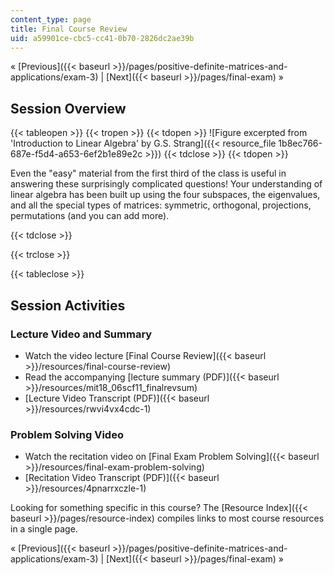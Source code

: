 ```yaml
---
content_type: page
title: Final Course Review
uid: a59901ce-cbc5-cc41-0b70-2826dc2ae39b
---
```


« [Previous]({{< baseurl >}}/pages/positive-definite-matrices-and-applications/exam-3) | [Next]({{< baseurl >}}/pages/final-exam) »

Session Overview
----------------

{{< tableopen >}}
{{< tropen >}}
{{< tdopen >}}
![Figure excerpted from 'Introduction to Linear Algebra' by G.S. Strang]({{< resource_file 1b8ec766-687e-f5d4-a653-6ef2b1e89e2c >}})
{{< tdclose >}}
{{< tdopen >}}


Even the "easy" material from the first third of the class is useful in answering these surprisingly complicated questions! Your understanding of linear algebra has been built up using the four subspaces, the eigenvalues, and all the special types of matrices: symmetric, orthogonal, projections, permutations (and you can add more).


{{< tdclose >}}

{{< trclose >}}

{{< tableclose >}}

Session Activities
------------------

### Lecture Video and Summary

*   Watch the video lecture [Final Course Review]({{< baseurl >}}/resources/final-course-review)
*   Read the accompanying [lecture summary (PDF)]({{< baseurl >}}/resources/mit18_06scf11_finalrevsum)
*   [Lecture Video Transcript (PDF)]({{< baseurl >}}/resources/rwvi4vx4cdc-1)

### Problem Solving Video

*   Watch the recitation video on [Final Exam Problem Solving]({{< baseurl >}}/resources/final-exam-problem-solving)
*   [Recitation Video Transcript (PDF)]({{< baseurl >}}/resources/4pnarrxczle-1)

Looking for something specific in this course? The [Resource Index]({{< baseurl >}}/pages/resource-index) compiles links to most course resources in a single page.

« [Previous]({{< baseurl >}}/pages/positive-definite-matrices-and-applications/exam-3) | [Next]({{< baseurl >}}/pages/final-exam) »